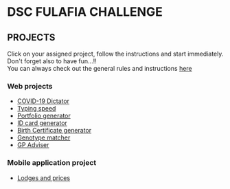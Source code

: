 # DSC FULAFIA CHALLENGE

## PROJECTS

Click on your assigned project, follow the instructions and start immediately. Don't forget also to have fun...!!  
You can always check out the general rules and instructions [here](../README.md)

### Web projects
- [COVID-19 Dictator](COVID-19-Dictator/README.md)
- [Typing speed](Typing-speed/README.md)
- [Portfolio generator](Portfolio-generator/README.md)
- [ID card generator](ID-card-generator/README.md)
- [Birth Certificate generator](Birth-Certificate-generator/README.md)
- [Genotype matcher](Genotype-matcher/README.md)
- [GP Adviser](GP-adviser/README.md)

### Mobile application project
- [Lodges and prices](lodge-and-price/README.md)
